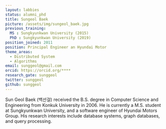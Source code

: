 ```yaml
---
layout: labbies
status: alumni_phd
title: Sungeol Baek
picture: /assets/img/sungeol_baek.jpg
previous_training:
  MS : Sungkyunkwan University (2015)
  PhD : Sungkyunkwan University (2019)
position_joined: 2011
position: Principal Engineer an Hyundai Motor
theme_areas:
  - Distributed System
  - Algorithms
email: sunggeol@gmail.com
orcid: https://orcid.org/****
research_gate: sunggeol
twitter: sunggeol
github: sunggeol
---
```


Sun Geol Baek (백선걸) received the B.S. degree in Computer Science and Engineering from Konkuk University in 2006. He is currently a M.S. student at Sungkyunkwan University, and a software engineer of Hyundai Motors Group. His research interests include database systems, graph databases, and query processing.
